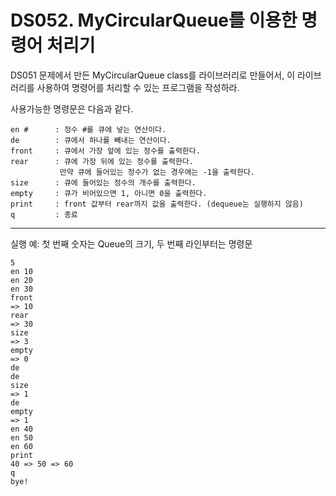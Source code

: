 # DS052. MyCircularQueue를 이용한 명령어 처리기

DS051 문제에서 만든 MyCircularQueue class를 라이브러리로 만들어서, 이 라이브러리를 사용하여 명령어를 처리할 수 있는 프로그램을 작성하라.

사용가능한 명령문은 다음과 같다.
```
en #      : 정수 #를 큐에 넣는 연산이다.  
de        : 큐에서 하나를 빼내는 연산이다.  
front     : 큐에서 가장 앞에 있는 정수를 출력한다.  
rear      : 큐에 가장 뒤에 있는 정수를 출력한다.  
           만약 큐에 들어있는 정수가 없는 경우에는 -1을 출력한다.  
size      : 큐에 들어있는 정수의 개수를 출력한다.  
empty     : 큐가 비어있으면 1, 아니면 0을 출력한다.  
print     : front 값부터 rear까지 값을 출력한다. (dequeue는 실행하지 않음)  
q         : 종료
```

---

실행 예: 첫 번째 숫자는 Queue의 크기, 두 번째 라인부터는 명령문
```
5  
en 10  
en 20  
en 30  
front  
=> 10  
rear  
=> 30  
size  
=> 3  
empty  
=> 0  
de  
de  
size  
=> 1  
de  
empty  
=> 1  
en 40  
en 50  
en 60  
print  
40 => 50 => 60  
q  
bye!
```